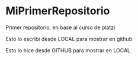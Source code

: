 # MiPrimerRepositorio

Primer repositorio, en base al curso de platzi

Esto lo escribi desde LOCAL para mostrar en github

Esto lo hice desde GITHUB para mostrar en LOCAL
